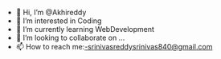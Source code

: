 - 👋 Hi, I’m @Akhireddy
- 👀 I’m interested in Coding
- 🌱 I’m currently learning WebDevelopment
- 💞️ I’m looking to collaborate on ...
- 📫 How to reach me:-srinivasreddysrinivas840@gmail.com

<!---
Akhireddy/Akhireddy is a ✨ special ✨ repository because its `README.md` (this file) appears on your GitHub profile.
You can click the Preview link to take a look at your changes.
--->
